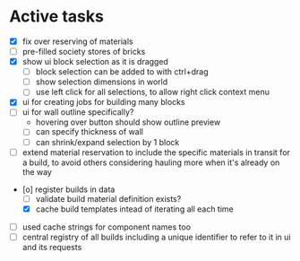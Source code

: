 # Active tasks

* [X] fix over reserving of materials
* [ ] pre-filled society stores of bricks
* [X] show ui block selection as it is dragged
    * [ ] block selection can be added to with ctrl+drag
    * [ ] show selection dimensions in world
    * [ ] use left click for all selections, to allow right click context menu
* [X] ui for creating jobs for building many blocks
* [ ] ui for wall outline specifically?
    * hovering over button should show outline preview
    * [ ] can specify thickness of wall
    * [ ] can shrink/expand selection by 1 block
* [ ] extend material reservation to include the specific materials in transit for a build,
    to avoid others considering hauling more when it's already on the way
* [o] register builds in data
    * [ ] validate build material definition exists?
    * [X] cache build templates intead of iterating all each time
* [ ] used cache strings for component names too
* [ ] central registry of all builds including a unique identifier to refer to it in ui and its
    requests
